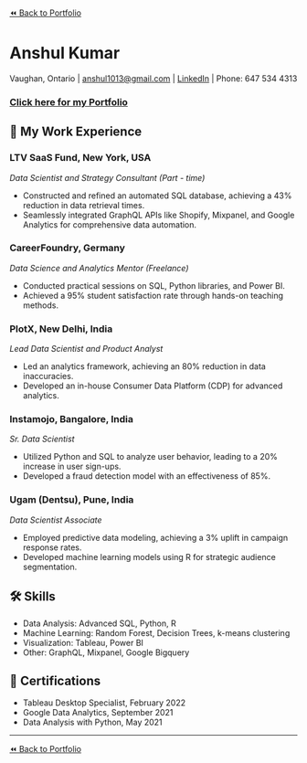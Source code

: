 [⏪ Back to Portfolio](./)
# Anshul Kumar

Vaughan, Ontario | anshul1013@gmail.com | [LinkedIn](Your_LinkedIn_Profile_Link) | Phone: 647 534 4313 

### [Click here for my Portfolio](./)

## 💼 My Work Experience

### LTV SaaS Fund, New York, USA
_Data Scientist and Strategy Consultant (Part - time)_  
- Constructed and refined an automated SQL database, achieving a 43% reduction in data retrieval times.
- Seamlessly integrated GraphQL APIs like Shopify, Mixpanel, and Google Analytics for comprehensive data automation.

### CareerFoundry, Germany
_Data Science and Analytics Mentor (Freelance)_  
- Conducted practical sessions on SQL, Python libraries, and Power BI.
- Achieved a 95% student satisfaction rate through hands-on teaching methods.

### PlotX, New Delhi, India
_Lead Data Scientist and Product Analyst_  
- Led an analytics framework, achieving an 80% reduction in data inaccuracies.
- Developed an in-house Consumer Data Platform (CDP) for advanced analytics.

### Instamojo, Bangalore, India
_Sr. Data Scientist_  
- Utilized Python and SQL to analyze user behavior, leading to a 20% increase in user sign-ups.
- Developed a fraud detection model with an effectiveness of 85%.

### Ugam (Dentsu), Pune, India
_Data Scientist Associate_  
- Employed predictive data modeling, achieving a 3% uplift in campaign response rates.
- Developed machine learning models using R for strategic audience segmentation.

## 🛠 Skills

- Data Analysis: Advanced SQL, Python, R
- Machine Learning: Random Forest, Decision Trees, k-means clustering
- Visualization: Tableau, Power BI
- Other: GraphQL, Mixpanel, Google Bigquery

## 📜 Certifications

- Tableau Desktop Specialist, February 2022
- Google Data Analytics, September 2021
- Data Analysis with Python, May 2021

---

[⏪ Back to Portfolio](./)
